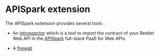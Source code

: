 APISpark extension
==================

The APISpark extension provides several tools : 

* An [introspector](extensions/apispark/introspector.md) which is a tool to import the contract of your Restlet Web API in 
the [APISpark](https://apispark.com/) full-stack PaaS for Web APIs.

* A [firewall](extensions/apispark/firewall.md) 
